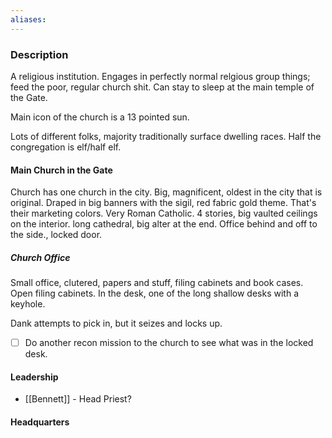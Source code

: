 ```yaml
---
aliases:
---
```


### Description

A religious institution. Engages in perfectly normal relgious group things; feed the poor, regular church shit. Can stay to sleep at the main temple of the Gate.

Main icon of the church is a 13 pointed sun.

Lots of different folks, majority traditionally surface dwelling races. Half the congregation is elf/half elf.

#### Main Church in the Gate

Church has one church in the city. Big, magnificent, oldest in the city that is original. Draped in big banners with the sigil, red fabric gold theme. That's their marketing colors. Very Roman Catholic. 4 stories, big vaulted ceilings on the interior. long cathedral, big alter at the end. Office behind and off to the side., locked door.

##### Church Office

Small office, clutered, papers and stuff, filing cabinets and book cases. Open filing cabinets. In the desk, one of the long shallow desks with a keyhole.

Dank attempts to pick in, but it seizes and locks up.

- [ ] Do another recon mission to the church to see what was in the locked desk.

#### Leadership

- [[Bennett]] - Head Priest?


#### Headquarters

